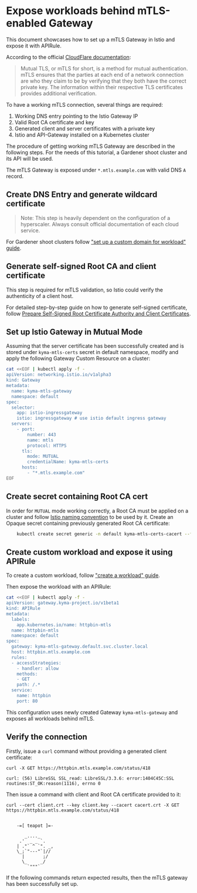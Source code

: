# Expose workloads behind mTLS-enabled Gateway

This document showcases how to set up a mTLS Gateway in Istio and expose it with APIRule.

According to the official [CloudFlare documentation](https://www.cloudflare.com/learning/access-management/what-is-mutual-tls/):
>Mutual TLS, or mTLS for short, is a method for mutual authentication. mTLS ensures that the parties at each end of a network connection are who they claim to be by verifying that they both have the correct private key. The information within their respective TLS certificates provides additional verification.

To have a working mTLS connection, several things are required:

1. Working DNS entry pointing to the Istio Gateway IP
2. Valid Root CA certificate and key
3. Generated client and server certificates with a private key
4. Istio and API-Gateway installed on a Kubernetes cluster

The procedure of getting working mTLS Gateway are described in the following steps. For the needs of this tutorial, a Gardener shoot cluster and its API will be used.

The mTLS Gateway is exposed under `*.mtls.example.com` with valid DNS `A` record.

## Create DNS Entry and generate wildcard certificate

> Note: This step is heavily dependent on the configuration of a hyperscaler. Always consult official documentation of each cloud service.

For Gardener shoot clusters follow ["set up a custom domain for workload" guide](01-10-setup-custom-domain-for-workload.md).

## Generate self-signed Root CA and client certificate

This step is required for mTLS validation, so Istio could verify the authenticity of a client host.

For detailed step-by-step guide on how to generate self-signed certificate, follow [Prepare Self-Signed Root Certificate Authority and Client Certificates](01-60-security/01-61-mtls-selfsign-client-certicate.md).

## Set up Istio Gateway in Mutual Mode

Assuming that the server certificate has been successfully created and is stored under `kyma-mtls-certs` secret in default namespace, modify and apply the following Gateway Custom Resource on a cluster:

```sh
cat <<EOF | kubectl apply -f -
apiVersion: networking.istio.io/v1alpha3
kind: Gateway
metadata:
  name: kyma-mtls-gateway
  namespace: default
spec:
  selector:
    app: istio-ingressgateway
    istio: ingressgateway # use istio default ingress gateway
  servers:
    - port:
        number: 443
        name: mtls
        protocol: HTTPS
      tls:
        mode: MUTUAL
        credentialName: kyma-mtls-certs
      hosts:
        - "*.mtls.example.com"
EOF
```

## Create secret containing Root CA cert

In order for `MUTUAL` mode working correctly, a Root CA must be applied on a cluster and follow [Istio naming convention](https://istio.io/latest/docs/reference/config/networking/gateway/#ServerTLSSettings) to be used by it.
Create an Opaque secret containing previously generated Root CA certificate:

```sh
    kubectl create secret generic -n default kyma-mtls-certs-cacert --from-file=cacert=cacert.crt
```

## Create custom workload and expose it using APIRule

To create a custom workload, follow ["create a workload" guide](01-00-create-workload.md).

Then expose the workload with an APIRule:

```sh
cat <<EOF | kubectl apply -f -
apiVersion: gateway.kyma-project.io/v1beta1
kind: APIRule
metadata:
  labels:
    app.kubernetes.io/name: httpbin-mtls
  name: httpbin-mtls
  namespace: default
spec:
  gateway: kyma-mtls-gateway.default.svc.cluster.local
  host: httpbin.mtls.example.com
  rules:
  - accessStrategies:
    - handler: allow
    methods:
    - GET
    path: /.*
  service:
    name: httpbin
    port: 80
```

This configuration uses newly created Gateway `kyma-mtls-gateway` and exposes all workloads behind mTLS.

## Verify the connection

Firstly, issue a `curl` command without providing a generated client certificate:
```
curl -X GET https://httpbin.mtls.example.com/status/418

curl: (56) LibreSSL SSL_read: LibreSSL/3.3.6: error:1404C45C:SSL routines:ST_OK:reason(1116), errno 0
```

Then issue a command with client and Root CA certificate provided to it:
```
curl --cert client.crt --key client.key --cacert cacert.crt -X GET https://httpbin.mtls.example.com/status/418


    -=[ teapot ]=-

       _...._
     .'  _ _ `.
    | ."` ^ `". _,
    \_;`"---"`|//
      |       ;/
      \_     _/
        `"""`
```

If the following commands return expected results, then the mTLS gateway has been successfully set up.